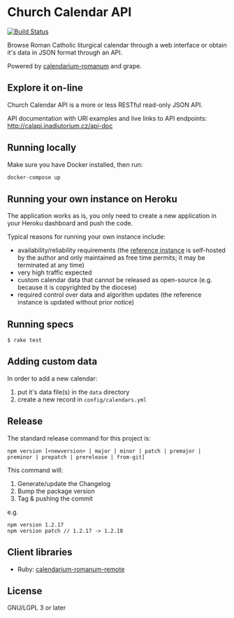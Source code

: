# Church Calendar API

[![Build Status](https://travis-ci.org/igneus/church-calendar-api.svg?branch=master)](https://travis-ci.org/igneus/church-calendar-api)

Browse Roman Catholic liturgical calendar through a web interface
or obtain it's data in JSON format through an API.

Powered by
[calendarium-romanum][caro] and
grape.

## Explore it on-line

Church Calendar API is a more or less RESTful read-only JSON API.

API documentation with URI examples and live links to API endpoints:
http://calapi.inadiutorium.cz/api-doc

## Running locally

Make sure you have Docker installed, then run:

```sh
docker-compose up
```

## Running your own instance on Heroku

The application works as is, you only need to create a new application
in your Heroku dashboard and push the code.

Typical reasons for running your own instance include:

* availability/reliability requirements
  (the [reference instance][calapi] is self-hosted by the author
  and only maintained as free time permits;
  it may be terminated at any time)
* very high traffic expected
* custom calendar data that cannot be released as open-source
  (e.g. because it is copyrighted by the diocese)
* required control over data and algorithm updates
  (the reference instance is updated without prior notice)

## Running specs

`$ rake test`

## Adding custom data

In order to add a new calendar:

1. put it's data file(s) in the `data` directory
2. create a new record in `config/calendars.yml`

## Release

The standard release command for this project is:
```
npm version [<newversion> | major | minor | patch | premajor | preminor | prepatch | prerelease | from-git]
```

This command will:

1. Generate/update the Changelog
1. Bump the package version
1. Tag & pushing the commit


e.g.

```
npm version 1.2.17
npm version patch // 1.2.17 -> 1.2.18
```

## Client libraries

* Ruby: [calendarium-romanum-remote][caro_remote]

## License

GNU/LGPL 3 or later

[calapi]: http://calapi.inadiutorium.cz
[caro]: http://github.com/igneus/calendarium-romanum
[caro_data]: https://github.com/igneus/calendarium-romanum/tree/master/data
[caro_remote]: https://github.com/igneus/calendarium-romanum-remote

